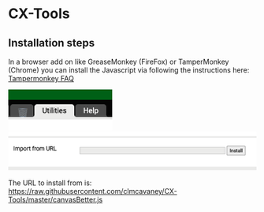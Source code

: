 # CX-Tools

## Installation steps
In a browser add on like GreaseMonkey (FireFox) or TamperMonkey (Chrome) you can install the Javascript via following the instructions here:
[Tampermonkey FAQ](https://www.tampermonkey.net/faq.php?ext=gcal&show=gcal#Q102)


![Tampermonkey Utilities button](assets/TM-utilities.png)
![Tampermonkey Import from URL](assets/TM-install-from-URL.png)

The URL to install from is:
https://raw.githubusercontent.com/clmcavaney/CX-Tools/master/canvasBetter.js

